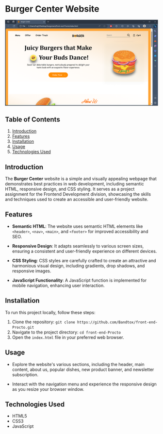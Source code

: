 # Burger Center Website

![Website Preview](screenshot.png)

## Table of Contents

1. [Introduction](#introduction)
2. [Features](#features)
3. [Installation](#installation)
4. [Usage](#usage)
5. [Technologies Used](#technologies-used)

## Introduction

The **Burger Center** website is a simple and visually appealing webpage that demonstrates best practices in web development, including semantic HTML, responsive design, and CSS styling. It serves as a project assignment for the Frontend Development division, showcasing the skills and techniques used to create an accessible and user-friendly website.

## Features

- **Semantic HTML**: The website uses semantic HTML elements like `<header>`, `<nav>`, `<main>`, and `<footer>` for improved accessibility and SEO.

- **Responsive Design**: It adapts seamlessly to various screen sizes, ensuring a consistent and user-friendly experience on different devices.

- **CSS Styling**: CSS styles are carefully crafted to create an attractive and harmonious visual design, including gradients, drop shadows, and responsive images.

- **JavaScript Functionality**: A JavaScript function is implemented for mobile navigation, enhancing user interaction.


## Installation

To run this project locally, follow these steps:

1. Clone the repository: `git clone https://github.com/Bandtox/front-end-Procto.git`
2. Navigate to the project directory: `cd front-end-Procto`
3. Open the `index.html` file in your preferred web browser.

## Usage

- Explore the website's various sections, including the header, main content, about us, popular dishes, new product banner, and newsletter subscription.

- Interact with the navigation menu and experience the responsive design as you resize your browser window.

## Technologies Used

- HTML5
- CSS3
- JavaScript

